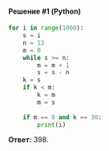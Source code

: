 #### Решение #1 (Python)
```python
for i in range(1000):
	s = i
	n = 13
	m = 0
	while s >= n:
		m = m + 1
		s = s - n
	k = s
	if k < m:
		k = m
		m = s
	
	if m == 8 and k == 30:
		print(i)
```
**Ответ:** 398.
